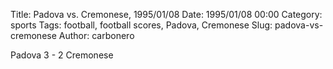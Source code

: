 Title: Padova vs. Cremonese, 1995/01/08
Date: 1995/01/08 00:00
Category: sports
Tags: football, football scores, Padova, Cremonese
Slug: padova-vs-cremonese
Author: carbonero


Padova 3 - 2 Cremonese
